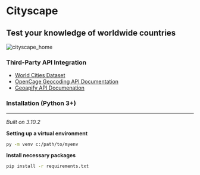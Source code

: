 # Cityscape
## **Test your knowledge of worldwide countries**
![cityscape_home](https://user-images.githubusercontent.com/61719557/162269599-bc7b515a-0bb8-40f1-a46d-ee4ad70631f7.PNG)

### Third-Party API Integration
* [World Cities Dataset](https://www.kaggle.com/juanmah/world-cities)
* [OpenCage Geocoding API Documentation](https://opencagedata.com/api)
* [Geoapify API Documenation](https://apidocs.geoapify.com/)

### Installation (Python 3+)
---

*Built on 3.10.2*

**Setting up a virtual environment**

```bash
py -m venv c:/path/to/myenv
```

**Install necessary packages**

```bash
pip install -r requirements.txt
```

